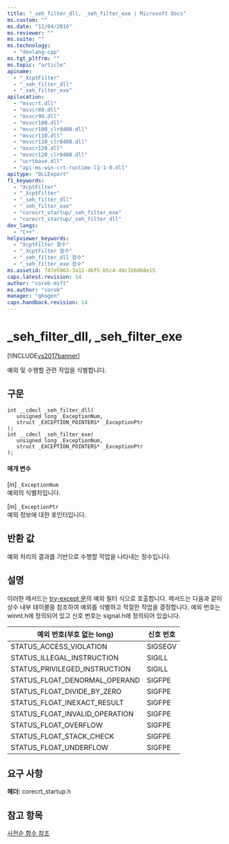 ```yaml
---
title: "_seh_filter_dll, _seh_filter_exe | Microsoft Docs"
ms.custom: ""
ms.date: "11/04/2016"
ms.reviewer: ""
ms.suite: ""
ms.technology: 
  - "devlang-cpp"
ms.tgt_pltfrm: ""
ms.topic: "article"
apiname: 
  - "_XcptFilter"
  - "_seh_filter_dll"
  - "_seh_filter_exe"
apilocation: 
  - "msvcrt.dll"
  - "msvcr80.dll"
  - "msvcr90.dll"
  - "msvcr100.dll"
  - "msvcr100_clr0400.dll"
  - "msvcr110.dll"
  - "msvcr110_clr0400.dll"
  - "msvcr120.dll"
  - "msvcr120_clr0400.dll"
  - "ucrtbase.dll"
  - "api-ms-win-crt-runtime-l1-1-0.dll"
apitype: "DLLExport"
f1_keywords: 
  - "XcptFilter"
  - "_XcptFilter"
  - "_seh_filter_dll"
  - "_seh_filter_exe"
  - "corecrt_startup/_seh_filter_exe"
  - "corecrt_startup/_seh_filter_dll"
dev_langs: 
  - "C++"
helpviewer_keywords: 
  - "XcptFilter 함수"
  - "_XcptFilter 함수"
  - "_seh_filter_dll 함수"
  - "_seh_filter_exe 함수"
ms.assetid: 747e5963-3a12-4bf5-b5c4-d4c1b6068e15
caps.latest.revision: 14
author: "corob-msft"
ms.author: "corob"
manager: "ghogen"
caps.handback.revision: 14
---
```

# _seh_filter_dll, _seh_filter_exe
[!INCLUDE[vs2017banner](../../assembler/inline/includes/vs2017banner.md)]

예외 및 수행할 관련 작업을 식별합니다.  
  
## 구문  
  
```  
int __cdecl _seh_filter_dll(  
   unsigned long _ExceptionNum,  
   struct _EXCEPTION_POINTERS* _ExceptionPtr  
);  
int __cdecl _seh_filter_exe(  
   unsigned long _ExceptionNum,  
   struct _EXCEPTION_POINTERS* _ExceptionPtr  
);  
```  
  
#### 매개 변수  
 \[in\] `_ExceptionNum`  
 예외의 식별자입니다.  
  
 \[in\] `_ExceptionPtr`  
 예외 정보에 대한 포인터입니다.  
  
## 반환 값  
 예외 처리의 결과를 기반으로 수행할 작업을 나타내는 정수입니다.  
  
## 설명  
 이러한 메서드는 [try\-except 문](../../cpp/try-except-statement.md)의 예외 필터 식으로 호출합니다. 메서드는 다음과 같이 상수 내부 테이블을 참조하여 예외를 식별하고 적절한 작업을 결정합니다. 예외 번호는 winnt.h에 정의되어 있고 신호 번호는 signal.h에 정의되어 있습니다.  
  
|예외 번호\(부호 없는 long\)|신호 번호|  
|-------------------------|-----------|  
|STATUS\_ACCESS\_VIOLATION|SIGSEGV|  
|STATUS\_ILLEGAL\_INSTRUCTION|SIGILL|  
|STATUS\_PRIVILEGED\_INSTRUCTION|SIGILL|  
|STATUS\_FLOAT\_DENORMAL\_OPERAND|SIGFPE|  
|STATUS\_FLOAT\_DIVIDE\_BY\_ZERO|SIGFPE|  
|STATUS\_FLOAT\_INEXACT\_RESULT|SIGFPE|  
|STATUS\_FLOAT\_INVALID\_OPERATION|SIGFPE|  
|STATUS\_FLOAT\_OVERFLOW|SIGFPE|  
|STATUS\_FLOAT\_STACK\_CHECK|SIGFPE|  
|STATUS\_FLOAT\_UNDERFLOW|SIGFPE|  
  
## 요구 사항  
 **헤더:** corecrt\_startup.h  
  
## 참고 항목  
 [사전순 함수 참조](../../c-runtime-library/reference/crt-alphabetical-function-reference.md)